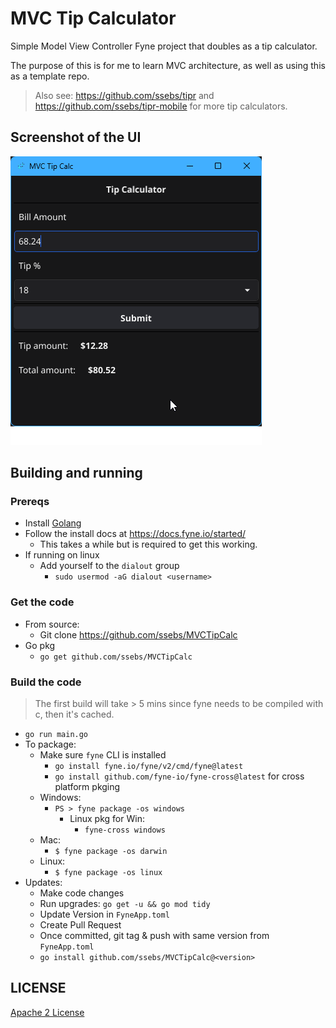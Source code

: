 # MVC Tip Calculator
Simple Model View Controller Fyne project that doubles as a tip calculator.

The purpose of this is for me to learn MVC architecture, as well as using this as a template repo.

> Also see: https://github.com/ssebs/tipr and https://github.com/ssebs/tipr-mobile for more tip calculators.

## Screenshot of the UI
![screenshot](./Screenshot.png)


## Building and running
### Prereqs
- Install [Golang](https://go.dev/doc/install)
- Follow the install docs at https://docs.fyne.io/started/
  - This takes a while but is required to get this working.
- If running on linux
  - Add yourself to the `dialout` group
    - `sudo usermod -aG dialout <username>`

### Get the code
- From source:
  - Git clone https://github.com/ssebs/MVCTipCalc
- Go pkg
  - `go get github.com/ssebs/MVCTipCalc`

### Build the code
> The first build will take > 5 mins since fyne needs to be compiled with c, then it's cached.

- `go run main.go` 
- To package:
  - Make sure `fyne` CLI is installed
    - `go install fyne.io/fyne/v2/cmd/fyne@latest`
    - `go install github.com/fyne-io/fyne-cross@latest` for cross platform pkging
  - Windows:
    - `PS > fyne package -os windows`
      - Linux pkg for Win:
        - `fyne-cross windows`
  - Mac:
    - `$ fyne package -os darwin`
  - Linux:
    - `$ fyne package -os linux`
- Updates:
  - Make code changes 
  - Run upgrades: `go get -u && go mod tidy`
  - Update Version in `FyneApp.toml`
  - Create Pull Request
  - Once committed, git tag & push with same version from `FyneApp.toml`
  - `go install github.com/ssebs/MVCTipCalc@<version>`

## LICENSE
[Apache 2 License](./LICENSE)
